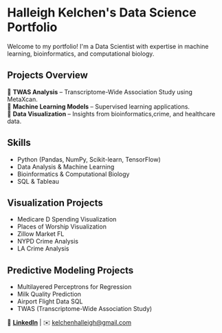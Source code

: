 # Halleigh Kelchen's Data Science Portfolio

Welcome to my portfolio! I'm a Data Scientist with expertise in machine learning, bioinformatics, and computational biology. 

## Projects Overview
📌 **TWAS Analysis** – Transcriptome-Wide Association Study using MetaXcan.  
📌 **Machine Learning Models** – Supervised learning applications.  
📌 **Data Visualization** – Insights from bioinformatics,crime, and healthcare data.  

## Skills
- Python (Pandas, NumPy, Scikit-learn, TensorFlow)
- Data Analysis & Machine Learning
- Bioinformatics & Computational Biology
- SQL & Tableau

## Visualization Projects
- Medicare D Spending Visualization
- Places of Worship Visualization
- Zillow Market FL
- NYPD Crime Analysis
- LA Crime Analysis

## Predictive Modeling Projects
- Multilayered Perceptrons for Regression
- Milk Quality Prediction
- Airport Flight Data SQL
- TWAS (Transcriptome-Wide Association Study)

🔗 **[LinkedIn](https://linkedin.com/in/halleigh-kelchen)** | ✉️ kelchenhalleigh@gmail.com
